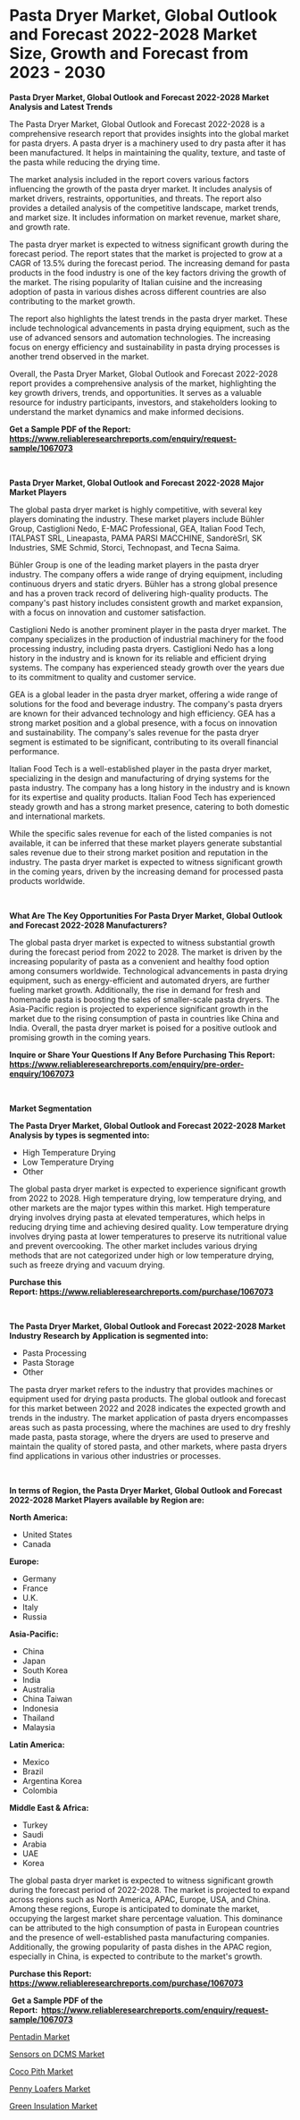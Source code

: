 <p><h1>Pasta Dryer Market, Global Outlook and Forecast 2022-2028 Market Size, Growth and Forecast from 2023 - 2030</h1></p><p><strong>Pasta Dryer Market, Global Outlook and Forecast 2022-2028 Market Analysis and Latest Trends</strong></p>
<p><p>The Pasta Dryer Market, Global Outlook and Forecast 2022-2028 is a comprehensive research report that provides insights into the global market for pasta dryers. A pasta dryer is a machinery used to dry pasta after it has been manufactured. It helps in maintaining the quality, texture, and taste of the pasta while reducing the drying time.</p><p>The market analysis included in the report covers various factors influencing the growth of the pasta dryer market. It includes analysis of market drivers, restraints, opportunities, and threats. The report also provides a detailed analysis of the competitive landscape, market trends, and market size. It includes information on market revenue, market share, and growth rate.</p><p>The pasta dryer market is expected to witness significant growth during the forecast period. The report states that the market is projected to grow at a CAGR of 13.5% during the forecast period. The increasing demand for pasta products in the food industry is one of the key factors driving the growth of the market. The rising popularity of Italian cuisine and the increasing adoption of pasta in various dishes across different countries are also contributing to the market growth.</p><p>The report also highlights the latest trends in the pasta dryer market. These include technological advancements in pasta drying equipment, such as the use of advanced sensors and automation technologies. The increasing focus on energy efficiency and sustainability in pasta drying processes is another trend observed in the market.</p><p>Overall, the Pasta Dryer Market, Global Outlook and Forecast 2022-2028 report provides a comprehensive analysis of the market, highlighting the key growth drivers, trends, and opportunities. It serves as a valuable resource for industry participants, investors, and stakeholders looking to understand the market dynamics and make informed decisions.</p></p>
<p><strong>Get a Sample PDF of the Report:&nbsp; <a href="https://www.reliableresearchreports.com/enquiry/request-sample/1067073">https://www.reliableresearchreports.com/enquiry/request-sample/1067073</a></strong></p>
<p>&nbsp;</p>
<p><strong>Pasta Dryer Market, Global Outlook and Forecast 2022-2028 Major Market Players</strong></p>
<p><p>The global pasta dryer market is highly competitive, with several key players dominating the industry. These market players include Bühler Group, Castiglioni Nedo, E-MAC Professional, GEA, Italian Food Tech, ITALPAST SRL, Lineapasta, PAMA PARSI MACCHINE, SandorèSrl, SK Industries, SME Schmid, Storci, Technopast, and Tecna Saima.</p><p>Bühler Group is one of the leading market players in the pasta dryer industry. The company offers a wide range of drying equipment, including continuous dryers and static dryers. Bühler has a strong global presence and has a proven track record of delivering high-quality products. The company's past history includes consistent growth and market expansion, with a focus on innovation and customer satisfaction.</p><p>Castiglioni Nedo is another prominent player in the pasta dryer market. The company specializes in the production of industrial machinery for the food processing industry, including pasta dryers. Castiglioni Nedo has a long history in the industry and is known for its reliable and efficient drying systems. The company has experienced steady growth over the years due to its commitment to quality and customer service.</p><p>GEA is a global leader in the pasta dryer market, offering a wide range of solutions for the food and beverage industry. The company's pasta dryers are known for their advanced technology and high efficiency. GEA has a strong market position and a global presence, with a focus on innovation and sustainability. The company's sales revenue for the pasta dryer segment is estimated to be significant, contributing to its overall financial performance.</p><p>Italian Food Tech is a well-established player in the pasta dryer market, specializing in the design and manufacturing of drying systems for the pasta industry. The company has a long history in the industry and is known for its expertise and quality products. Italian Food Tech has experienced steady growth and has a strong market presence, catering to both domestic and international markets.</p><p>While the specific sales revenue for each of the listed companies is not available, it can be inferred that these market players generate substantial sales revenue due to their strong market position and reputation in the industry. The pasta dryer market is expected to witness significant growth in the coming years, driven by the increasing demand for processed pasta products worldwide.</p></p>
<p>&nbsp;</p>
<p><strong>What Are The Key Opportunities For Pasta Dryer Market, Global Outlook and Forecast 2022-2028 Manufacturers?</strong></p>
<p><p>The global pasta dryer market is expected to witness substantial growth during the forecast period from 2022 to 2028. The market is driven by the increasing popularity of pasta as a convenient and healthy food option among consumers worldwide. Technological advancements in pasta drying equipment, such as energy-efficient and automated dryers, are further fueling market growth. Additionally, the rise in demand for fresh and homemade pasta is boosting the sales of smaller-scale pasta dryers. The Asia-Pacific region is projected to experience significant growth in the market due to the rising consumption of pasta in countries like China and India. Overall, the pasta dryer market is poised for a positive outlook and promising growth in the coming years.</p></p>
<p><strong>Inquire or Share Your Questions If Any Before Purchasing This Report: <a href="https://www.reliableresearchreports.com/enquiry/pre-order-enquiry/1067073">https://www.reliableresearchreports.com/enquiry/pre-order-enquiry/1067073</a></strong></p>
<p>&nbsp;</p>
<p><strong>Market Segmentation</strong></p>
<p><strong>The Pasta Dryer Market, Global Outlook and Forecast 2022-2028 Market Analysis by types is segmented into:</strong></p>
<p><ul><li>High Temperature Drying</li><li>Low Temperature Drying</li><li>Other</li></ul></p>
<p><p>The global pasta dryer market is expected to experience significant growth from 2022 to 2028. High temperature drying, low temperature drying, and other markets are the major types within this market. High temperature drying involves drying pasta at elevated temperatures, which helps in reducing drying time and achieving desired quality. Low temperature drying involves drying pasta at lower temperatures to preserve its nutritional value and prevent overcooking. The other market includes various drying methods that are not categorized under high or low temperature drying, such as freeze drying and vacuum drying.</p></p>
<p><strong>Purchase this Report:&nbsp;<a href="https://www.reliableresearchreports.com/purchase/1067073">https://www.reliableresearchreports.com/purchase/1067073</a></strong></p>
<p>&nbsp;</p>
<p><strong>The Pasta Dryer Market, Global Outlook and Forecast 2022-2028 Market Industry Research by Application is segmented into:</strong></p>
<p><ul><li>Pasta Processing</li><li>Pasta Storage</li><li>Other</li></ul></p>
<p><p>The pasta dryer market refers to the industry that provides machines or equipment used for drying pasta products. The global outlook and forecast for this market between 2022 and 2028 indicates the expected growth and trends in the industry. The market application of pasta dryers encompasses areas such as pasta processing, where the machines are used to dry freshly made pasta, pasta storage, where the dryers are used to preserve and maintain the quality of stored pasta, and other markets, where pasta dryers find applications in various other industries or processes.</p></p>
<p>&nbsp;</p>
<p><strong>In terms of Region, the Pasta Dryer Market, Global Outlook and Forecast 2022-2028 Market Players available by Region are:</strong></p>
<p>
    <p> <strong> North America: </strong>
        <ul>
            <li>United States</li>
            <li>Canada</li>
        </ul>
        </p> 
    <p> <strong> Europe: </strong>
        <ul>
            <li>Germany</li>
            <li>France</li>
            <li>U.K.</li>
            <li>Italy</li>
            <li>Russia</li>
        </ul>
        </p> 
    <p> <strong> Asia-Pacific: </strong>
        <ul>
            <li>China</li>
            <li>Japan</li>
            <li>South Korea</li>
            <li>India</li>
            <li>Australia</li>
            <li>China Taiwan</li>
            <li>Indonesia</li>
            <li>Thailand</li>
            <li>Malaysia</li>
        </ul>
        </p> 
    <p> <strong> Latin America: </strong>
        <ul>
            <li>Mexico</li>
            <li>Brazil</li>
            <li>Argentina Korea</li>
            <li>Colombia</li>
        </ul>
        </p> 
    <p> <strong> Middle East & Africa: </strong>
        <ul>
            <li>Turkey</li>
            <li>Saudi</li>
            <li>Arabia</li>
            <li>UAE</li>
            <li>Korea</li>
        </ul>
    </p>
    </p>
<p><p>The global pasta dryer market is expected to witness significant growth during the forecast period of 2022-2028. The market is projected to expand across regions such as North America, APAC, Europe, USA, and China. Among these regions, Europe is anticipated to dominate the market, occupying the largest market share percentage valuation. This dominance can be attributed to the high consumption of pasta in European countries and the presence of well-established pasta manufacturing companies. Additionally, the growing popularity of pasta dishes in the APAC region, especially in China, is expected to contribute to the market's growth.</p></p>
<p><strong>Purchase this Report: <a href="https://www.reliableresearchreports.com/purchase/1067073">https://www.reliableresearchreports.com/purchase/1067073</a></strong></p>
<p>&nbsp;<strong>Get a Sample PDF of the Report:&nbsp;&nbsp;<a href="https://www.reliableresearchreports.com/enquiry/request-sample/1067073">https://www.reliableresearchreports.com/enquiry/request-sample/1067073</a></strong></p>
<p><strong></strong></p>
<p><p><a href="https://medium.com/@dowodis7877/pentadin-market-size-growth-forecast-2023-2030-97224a8ca16d">Pentadin Market</a></p><p><a href="https://www.reportprime.com/sensors-on-dcms-r4904">Sensors on DCMS Market</a></p><p><a href="https://www.linkedin.com/pulse/coco-pith-market-insights-players-forecast-till-2030-mix5e/">Coco Pith Market</a></p><p><a href="https://medium.com/@helalkhan4512/penny-loafers-market-size-growth-forecast-2023-2030-ce4afe88aca9">Penny Loafers Market</a></p><p><a href="https://www.linkedin.com/pulse/green-insulation-market-size-share-global-analysis-report-leiae/">Green Insulation Market</a></p></p>